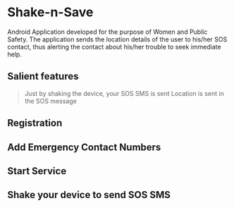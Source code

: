 # Shake-n-Save
Android Application developed for the purpose of Women and Public Safety. The application sends the location details of the user to his/her SOS contact, thus alerting the contact about his/her trouble to seek immediate help.

## Salient features
> Just by shaking the device, your SOS SMS is sent 
> Location is sent in the SOS message
> 


## Registration
## Add Emergency Contact Numbers

## Start Service

## Shake your device to send SOS SMS

## 
